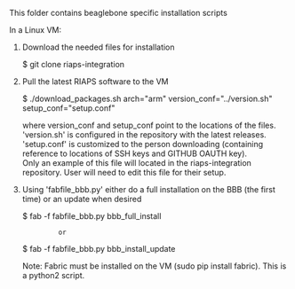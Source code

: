 This folder contains beaglebone specific installation scripts

In a Linux VM:
1) Download the needed files for installation
    
    $ git clone riaps-integration
    
2) Pull the latest RIAPS software to the VM

	$ ./download_packages.sh arch="arm" version_conf="../version.sh" setup_conf="setup.conf"
	
	where version_conf and setup_conf point to the locations of the files.  
	'version.sh' is configured in the repository with the latest releases.
	'setup.conf' is customized to the person downloading (containing reference to locations of SSH keys and GITHUB OAUTH key).  
	    Only an example of this file will located in the riaps-integration repository.  User will need to edit this file for their setup. 
	    
3) Using 'fabfile_bbb.py' either do a full installation on the BBB (the first time) or an update when desired
	
	$ fab -f fabfile_bbb.py bbb_full_install   
	   
	            or
	            
	$ fab -f fabfile_bbb.py bbb_install_update  	
	
	Note:  Fabric must be installed on the VM (sudo pip install fabric).  This is a python2 script.

